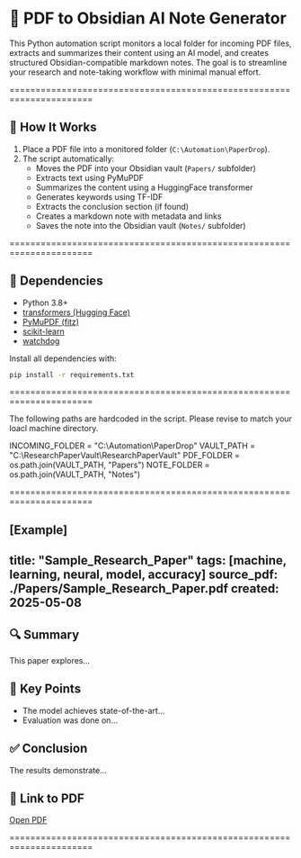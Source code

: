 # 🧾 PDF to Obsidian AI Note Generator

This Python automation script monitors a local folder for incoming PDF files, extracts and summarizes their content using an AI model, and creates structured Obsidian-compatible markdown notes. The goal is to streamline your research and note-taking workflow with minimal manual effort.

======================================================================

## 📁 How It Works

1. Place a PDF file into a monitored folder (`C:\Automation\PaperDrop`).
2. The script automatically:
   - Moves the PDF into your Obsidian vault (`Papers/` subfolder)
   - Extracts text using PyMuPDF
   - Summarizes the content using a HuggingFace transformer
   - Generates keywords using TF-IDF
   - Extracts the conclusion section (if found)
   - Creates a markdown note with metadata and links
   - Saves the note into the Obsidian vault (`Notes/` subfolder)

======================================================================

## 🧰 Dependencies

- Python 3.8+
- [transformers (Hugging Face)](https://huggingface.co/docs/transformers/)
- [PyMuPDF (fitz)](https://pymupdf.readthedocs.io/en/latest/)
- [scikit-learn](https://scikit-learn.org/)
- [watchdog](https://pypi.org/project/watchdog/)

Install all dependencies with:

```bash
pip install -r requirements.txt
```

======================================================================

The following paths are hardcoded in the script. 
Please revise to match your loacl machine directory.

INCOMING_FOLDER = "C:\\Automation\\PaperDrop"
VAULT_PATH = "C:\\ResearchPaperVault\\ResearchPaperVault"
PDF_FOLDER = os.path.join(VAULT_PATH, "Papers")
NOTE_FOLDER = os.path.join(VAULT_PATH, "Notes")

======================================================================

[Example]
---
title: "Sample_Research_Paper"
tags: [machine, learning, neural, model, accuracy]
source_pdf: ./Papers/Sample_Research_Paper.pdf
created: 2025-05-08
---

## 🔍 Summary
This paper explores...

## 🧠 Key Points
- The model achieves state-of-the-art...
- Evaluation was done on...

## ✅ Conclusion
The results demonstrate...

## 📎 Link to PDF
[Open PDF](../Papers/Sample_Research_Paper.pdf)

======================================================================
